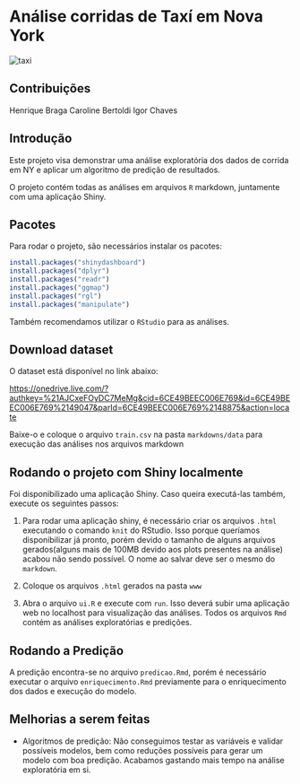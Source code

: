 # Análise corridas de Taxí em Nova York
![taxi](http://thenewyorkbudget.com/wp-content/uploads/2013/12/New_York_Taxi-1024x682.jpg)

## Contribuições

Henrique Braga
Caroline Bertoldi
Igor Chaves

## Introdução

Este projeto visa demonstrar uma análise exploratória dos dados de corrida em NY e aplicar um algoritmo de predição de resultados.

O projeto contém todas as análises em arquivos `R` markdown, juntamente com uma aplicação Shiny.

## Pacotes

Para rodar o projeto, são necessários instalar os pacotes:

```r
install.packages("shinydashboard")
install.packages("dplyr")
install.packages("readr")
install.packages("ggmap")
install.packages("rgl")
install.packages("manipulate")
```

Também recomendamos utilizar o `RStudio` para as análises.

## Download dataset

O dataset está disponível no link abaixo:

https://onedrive.live.com/?authkey=%21AJCxeFOyDC7MeMg&cid=6CE49BEEC006E769&id=6CE49BEEC006E769%2149047&parId=6CE49BEEC006E769%2148875&action=locate

Baixe-o e coloque o arquivo `train.csv` na pasta `markdowns/data` para execução das análises nos arquivos markdown

## Rodando o projeto com Shiny localmente

Foi disponibilizado uma aplicação Shiny. Caso queira executá-las também, execute os seguintes passos:

1. Para rodar uma aplicação shiny, é necessário criar os arquivos `.html` executando o comando `knit` do RStudio. Isso porque queríamos disponibilizar já pronto, porém devido o tamanho de alguns arquivos gerados(alguns mais de 100MB devido aos plots presentes na análise) acabou não sendo possível. O nome ao salvar deve ser o mesmo do `markdown`.

2. Coloque os arquivos `.html` gerados na pasta `www`

3. Abra o arquivo `ui.R` e execute com `run`. Isso deverá subir uma aplicação web no localhost para visualização das análises.
Todos os arquivos `Rmd` contém as análises exploratórias e predições.

## Rodando a Predição

A predição encontra-se no arquivo `predicao.Rmd`, porém é necessário executar o arquivo `enriquecimento.Rmd` previamente para o enriquecimento dos dados e execução do modelo.

## Melhorias a serem feitas

* Algoritmos de predição: Não conseguimos testar as variáveis e validar possíveis modelos, bem como reduções possíveis para gerar um modelo com boa predição. Acabamos gastando mais tempo na análise exploratória em si.